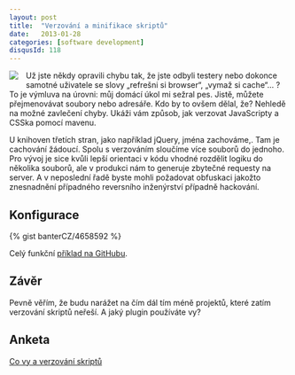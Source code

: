 ```yaml
---
layout: post
title:  "Verzování a minifikace skriptů"
date:   2013-01-28
categories: [software development]
disqusId: 118
---
```

<div style="float: left; margin: 0 1em 1em 0; text-align: center;"><a href="http://commons.wikimedia.org/wiki/File:View-refresh.svg"><img src="http://upload.wikimedia.org/wikipedia/commons/thumb/f/fc/View-refresh.svg/200px-View-refresh.svg.png" /></a></div>Už jste někdy opravili chybu tak, že jste odbyli testery nebo dokonce samotné uživatele se slovy „refrešni si browser“, „vymaž si cache“... ? To je výmluva na úrovni: můj domácí úkol mi sežral pes. Jistě, můžete přejmenovávat soubory nebo adresáře. Kdo by to ovšem dělal, že? Nehledě na možné zavlečení chyby. Ukáži vám způsob, jak verzovat JavaScripty a CSSka pomocí mavenu.
<!--more-->

U knihoven třetích stran, jako například jQuery, jména zachováme,. Tam je cachování žádoucí. Spolu s verzováním sloučíme více souborů do jednoho. Pro vývoj je sice kvůli lepší orientaci v kódu vhodné rozdělit logiku do několika souborů, ale v produkci nám to generuje zbytečné requesty na server. A v neposlední řadě byste mohli požadovat obfuskaci jakožto znesnadnění případného reversního inženýrství případně hackování.

Konfigurace
------

{% gist banterCZ/4658592 %}

Celý funkční <a href="https://github.com/banterCZ/minification">příklad na GitHubu</a>.

Závěr
------

Pevně věřím, že budu narážet na čím dál tím méně projektů, které zatím verzování skriptů neřeší. A jaký plugin používáte vy?

Anketa
------

<script type="text/javascript" charset="utf-8" src="http://static.polldaddy.com/p/6860671.js"></script>
<noscript><a href="http://polldaddy.com/poll/6860671/">Co vy a verzování skriptů</a></noscript>